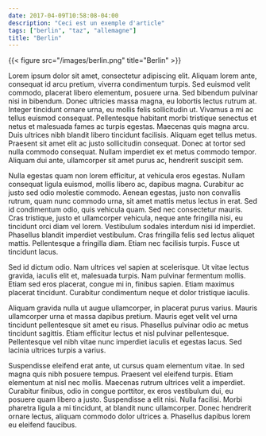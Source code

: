 ```yaml
---
date: 2017-04-09T10:58:08-04:00
description: "Ceci est un exemple d'article"
tags: ["berlin", "taz", "allemagne"]
title: "Berlin"
---
```


{{< figure src="/images/berlin.png" title="Berlin" >}}

Lorem ipsum dolor sit amet, consectetur adipiscing elit. Aliquam lorem ante, consequat id arcu pretium, viverra condimentum turpis. Sed euismod velit commodo, placerat libero elementum, posuere urna. Sed bibendum pulvinar nisi in bibendum. Donec ultricies massa magna, eu lobortis lectus rutrum at. Integer tincidunt ornare urna, eu mollis felis sollicitudin ut. Vivamus a mi ac tellus euismod consequat. Pellentesque habitant morbi tristique senectus et netus et malesuada fames ac turpis egestas. Maecenas quis magna arcu. Duis ultrices nibh blandit libero tincidunt facilisis. Aliquam eget tellus metus. Praesent sit amet elit ac justo sollicitudin consequat. Donec at tortor sed nulla commodo consequat. Nullam imperdiet ex et metus commodo tempor. Aliquam dui ante, ullamcorper sit amet purus ac, hendrerit suscipit sem.

Nulla egestas quam non lorem efficitur, at vehicula eros egestas. Nullam consequat ligula euismod, mollis libero ac, dapibus magna. Curabitur ac justo sed odio molestie commodo. Aenean egestas, justo non convallis rutrum, quam nunc commodo urna, sit amet mattis metus lectus in erat. Sed id condimentum odio, quis vehicula quam. Sed nec consectetur mauris. Cras tristique, justo et ullamcorper vehicula, neque ante fringilla nisi, eu tincidunt orci diam vel lorem. Vestibulum sodales interdum nisi id imperdiet. Phasellus blandit imperdiet vestibulum. Cras fringilla felis sed lectus aliquet mattis. Pellentesque a fringilla diam. Etiam nec facilisis turpis. Fusce ut tincidunt lacus.

Sed id dictum odio. Nam ultrices vel sapien at scelerisque. Ut vitae lectus gravida, iaculis elit et, malesuada turpis. Nam pulvinar fermentum mollis. Etiam sed eros placerat, congue mi in, finibus sapien. Etiam maximus placerat tincidunt. Curabitur condimentum neque et dolor tristique iaculis.

Aliquam gravida nulla ut augue ullamcorper, in placerat purus varius. Mauris ullamcorper urna et massa dapibus pretium. Mauris eget velit vel urna tincidunt pellentesque sit amet eu risus. Phasellus pulvinar odio ac metus tincidunt sagittis. Etiam efficitur lectus et nisl pulvinar pellentesque. Pellentesque vel nibh vitae nunc imperdiet iaculis et egestas lacus. Sed lacinia ultrices turpis a varius.

Suspendisse eleifend erat ante, ut cursus quam elementum vitae. In sed magna quis nibh posuere tempus. Praesent vel eleifend turpis. Etiam elementum at nisl nec mollis. Maecenas rutrum ultrices velit a imperdiet. Curabitur finibus, odio in congue porttitor, ex eros vestibulum dui, eu posuere quam libero a justo. Suspendisse a elit nisi. Nulla facilisi. Morbi pharetra ligula a mi tincidunt, at blandit nunc ullamcorper. Donec hendrerit ornare lectus, aliquam commodo dolor ultrices a. Phasellus dapibus lorem eu eleifend faucibus. 
